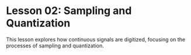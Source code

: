 # Lesson 02: Sampling and Quantization

This lesson explores how continuous signals are digitized, focusing on the processes of sampling and quantization.
